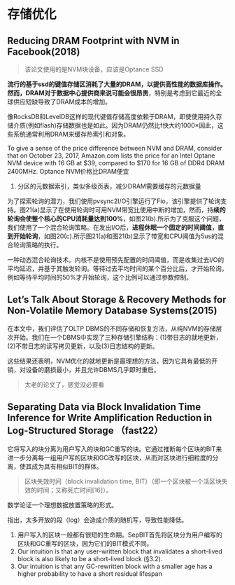 # 存储优化

## Reducing DRAM Footprint with NVM in Facebook(2018)

> 该论文使用的是NVM块设备，应该是Optance SSD

**流行的基于ssd的键值存储区消耗了大量的DRAM，以提供高性能的数据库操作。然而，DRAM对于数据中心提供商来说可能会很昂贵**，特别是考虑到它最近的全球供应短缺导致了DRAM成本的增加。

像RocksDB和LevelDB这样的现代键值存储高度依赖于DRAM，即使使用持久存储介质(例如flash)存储数据也是如此。因为DRAM仍然比f快大约1000×因此，这些系统通常利用DRAM来缓存热索引和对象。

To give a sense of the price difference between NVM and DRAM, consider that on October 23, 2017, Amazon.com lists the price for an Intel Optane NVM device with 16 GB at $39, compared to $170 for 16 GB of DDR4 DRAM 2400MHz. Optance NVM价格比DRAM便宜

1. 分区的元数据索引，类似多级页表，减少DRAM需要缓存的元数据量

为了探索轮询的潜力，我们使用pvsync2I/O引擎运行了Fio，该引擎提供了轮询支持。图21(a)显示了在使用轮询时可用NVM带宽比使用中断的增加，然而，持**续的轮询会使整个核心的CPU消耗量达到100%**，如图21(b).所示为了克服这个问题，我们使用了一个混合轮询策略。在发出I/O后，**进程休眠一个固定的时间阈值，直到开始轮询**，如图20(c).所示图21(a)和图21(b)显示了带宽和CPU阈值为5us的混合轮询策略的执行。

一种动态混合轮询技术。内核不是使用预先配置的时间阈值，而是收集过去I/O的平均延迟，并基于其触发轮询。等待过去平均时间的某个百分比后，才开始轮询，例如等待平均时间的50%才开始轮询，这个比例可以通过参数控制。

## Let’s Talk About Storage & Recovery Methods for Non-Volatile Memory Database Systems(2015)

在本文中，我们评估了OLTP DBMS的不同存储和恢复方法，从纯NVM的存储层次开始。我们在一个DBMS中实现了三种存储引擎结构：(1)带日志的就地更新，(2)不带日志的读写拷贝更新，以及(3)日志结构的更新。

这些结果还表明，NVM优化的就地更新是最理想的方法，因为它具有最低的开销，对设备的磨损最小，并且允许DBMS几乎即时重启。

> 太老的论文了，感觉没必要看

## Separating Data via Block Invalidation Time Inference for Write Amplification Reduction in Log-Structured Storage （fast22）

它将写入的块分离为用户写入的块和GC重写的块。它通过推断每个区块的BIT来进一步分离每一组用户写的区块和GC改写的区块，从而对区块进行细粒度的分离，使其成为具有相似BIT的群体。

> 区块失效时间（block invalidation time, BIT）（即一个区块被一个活区块失效的时间；又称死亡时间[16]）。

数学论证一个理想数据放置策略的形式。

指出，太多开放的段（log）会造成介质的随机写，导致性能降低。

1. 用户写入的区块一般都有很短的生命期。SepBIT首先将区块分为用户编写的区块和GC重写的区块，因为它们的BIT模式不同。
2. Our intuition is that any user-written block that invalidates a short-lived block is also likely to be a short-lived block (§3.2).
3. Our intuition is that any GC-rewritten block with a smaller age has a higher probability to have a short residual lifespan
